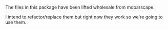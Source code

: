 The files in this package have been lifted wholesale from moparscape.

I intend to refactor/replace them but right now they work so we're going to use them.
